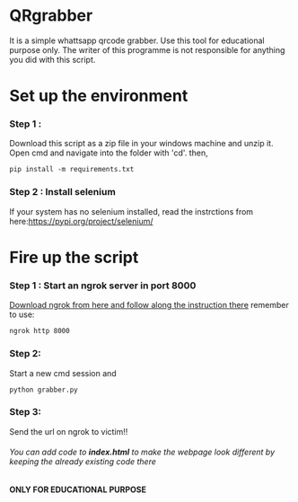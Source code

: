 # QRgrabber

<p>It is a simple whattsapp qrcode grabber. Use this tool for educational purpose only. The writer of this programme is not responsible for anything you did with this script.</p>

<h1>Set up the environment</h1>

<h3>Step 1 :</h3>

Download this script as a zip file in your windows machine and unzip it.
Open cmd and navigate into the folder with 'cd'.
then, 
```
pip install -m requirements.txt

```


<h3>Step 2 : Install selenium </h3>
If your system has no selenium installed, read the instrctions from here:<a href="https://pypi.org/project/selenium/">https://pypi.org/project/selenium/</a>


<h1>Fire up the script</h1>

<h3> Step 1 : Start an ngrok server in port 8000 </h3>
<a href='https://ngrok.com/download'> Download ngrok from here and follow along the instruction there</a>
remember to use:

```
ngrok http 8000
```

<h3>Step 2:</h3>
<p> Start a new cmd session and</p>

```
python grabber.py
```

<h3>Step 3:</h3>
Send the url on ngrok to victim!!

<h6>You can add code to <b>index.html</b> to make the webpage look different by keeping the already existing code there</h6>

**ONLY FOR EDUCATIONAL PURPOSE**

